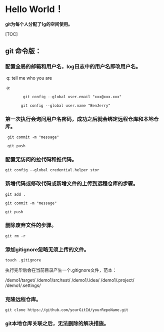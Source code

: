 # **Hello World！**

**git为每个人分配了1g的空间使用。**

[TOC]



## git 命令版：

### 配置全局的邮箱和用户名，log日志中的用户名即改用户名。

​	q: tell me who you are

​	a: 

```
		git config --global user.email "xxx@xxx.xxx"

​	    git config --global user.name "BenJerry"
```

###  第一次执行会询问用户名密码，成功之后就会绑定远程仓库和本地仓库。

```
 git commit -m "message"

 git push
```

### 配置无访问的拉代码和推代码。

```
git config --global credential.helper stor
```

### 新增代码或修改代码或新增文件的上传到远程仓库的步骤。

```
git add .

git commit -m "message"

git push
```

### 删除废弃文件的步骤。

```
git rm -r
```

### 添加gitignore忽略无须上传的文件。

```
touch .gitignore
```

执行完毕后会在当前目录产生一个.gitignore文件，范本：

/demo1/target/
/demo1/src/test/
/demo1/.idea/
/demo1/.project/
/demo1/.settings/

### 克隆远程仓库。

```
git clone https://github.com/yourGitId/yourRepoName.git
```

### git本地仓库关联之后，无法删除的解决措施。